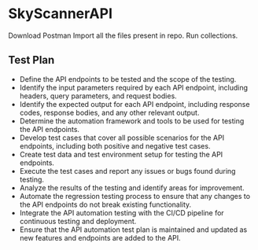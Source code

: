 # SkyScannerAPI
Download Postman
Import all the files present in repo.
Run collections.

## Test Plan

* Define the API endpoints to be tested and the scope of the testing.
* Identify the input parameters required by each API endpoint, including headers, query parameters, and request bodies.
* Identify the expected output for each API endpoint, including response codes, response bodies, and any other relevant output.
* Determine the automation framework and tools to be used for testing the API endpoints.
* Develop test cases that cover all possible scenarios for the API endpoints, including both positive and negative test cases.
* Create test data and test environment setup for testing the API endpoints.
* Execute the test cases and report any issues or bugs found during testing.
* Analyze the results of the testing and identify areas for improvement.
* Automate the regression testing process to ensure that any changes to the API endpoints do not break existing functionality.
* Integrate the API automation testing with the CI/CD pipeline for continuous testing and deployment.
* Ensure that the API automation test plan is maintained and updated as new features and endpoints are added to the API.
